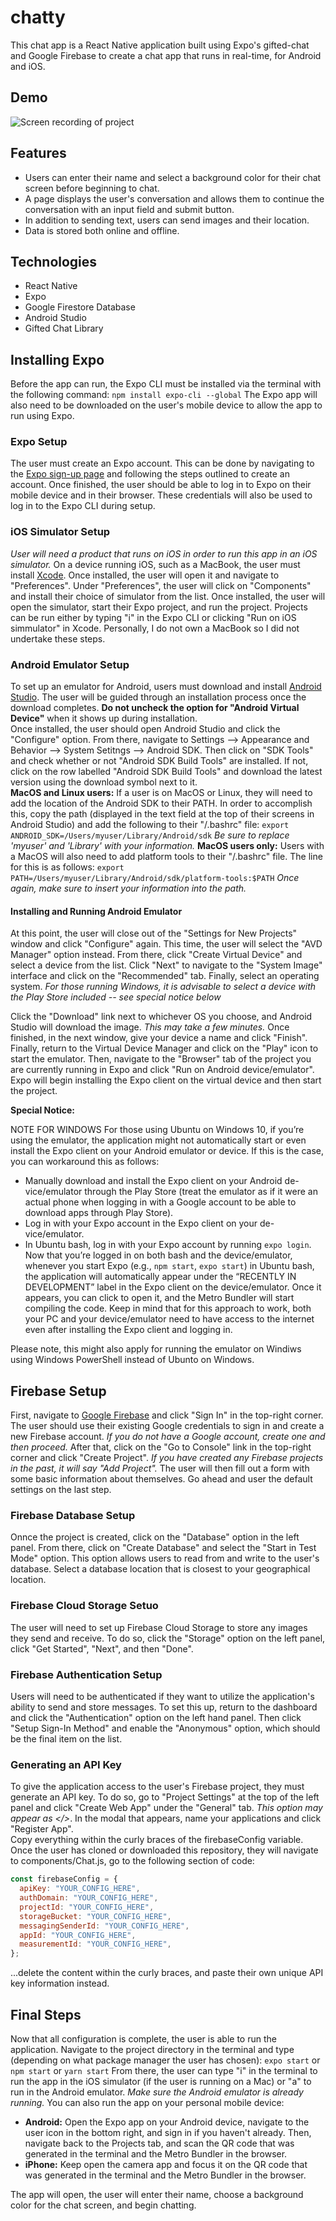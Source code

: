 # **chatty**

This chat app is a React Native application built using Expo's gifted-chat and Google Firebase to create a chat app that runs in real-time, for Android and iOS.

## Demo

![Screen recording of project](assets/chatty.gif)

## Features

- Users can enter their name and select a background color for their chat screen before beginning to chat.
- A page displays the user's conversation and allows them to continue the conversation with an input field and submit button.
- In addition to sending text, users can send images and their location.
- Data is stored both online and offline.

## Technologies

- React Native
- Expo
- Google Firestore Database
- Android Studio
- Gifted Chat Library

## Installing Expo

Before the app can run, the Expo CLI must be installed via the terminal with the following command:
`npm install expo-cli --global`
The Expo app will also need to be downloaded on the user's mobile device to allow the app to run using Expo.

### Expo Setup

The user must create an Expo account. This can be done by navigating to the [Expo sign-up page](https://expo.io/) and following the steps outlined to create an account. Once finished, the user should be able to log in to Expo on their mobile device and in their browser. These credentials will also be used to log in to the Expo CLI during setup.

### iOS Simulator Setup

_User will need a product that runs on iOS in order to run this app in an iOS simulator._ On a device running iOS, such as a MacBook, the user must install [Xcode](https://developer.apple.com/xcode/resources/). Once installed, the user will open it and navigate to "Preferences". Under "Preferences", the user will click on "Components" and install their choice of simulator from the list. Once installed, the user will open the simulator, start their Expo project, and run the project. Projects can be run either by typing "i" in the Expo CLI or clicking "Run on iOS simmulator" in Xcode. Personally, I do not own a MacBook so I did not undertake these steps.

### Android Emulator Setup

To set up an emulator for Android, users must download and install [Android Studio](https://docs.expo.io/workflow/android-studio-emulator/?redirected). The user will be guided through an installation process once the download completes. **Do not uncheck the option for "Android Virtual Device"** when it shows up during installation.  
Once installed, the user should open Android Studio and click the "Configure" option. From there, navigate to Settings --> Appearance and Behavior --> System Setitngs --> Android SDK. Then click on "SDK Tools" and check whether or not "Android SDK Build Tools" are installed. If not, click on the row labelled "Android SDK Build Tools" and download the latest version using the download symbol next to it.  
**MacOS and Linux users:** If a user is on MacOS or Linux, they will need to add the location of the Android SDK to their PATH. In order to accomplish this, copy the path (displayed in the text field at the top of their screens in Android Studio) and add the following to their "/.bashrc" file:
`export ANDROID_SDK=/Users/myuser/Library/Android/sdk`
_Be sure to replace 'myuser' and 'Library' with your information._
**MacOS users only:** Users with a MacOS will also need to add platform tools to their "/.bashrc" file. The line for this is as follows:
`export PATH=/Users/myuser/Library/Android/sdk/platform-tools:$PATH`
_Once again, make sure to insert your information into the path._

#### Installing and Running Android Emulator

At this point, the user will close out of the "Settings for New Projects" window and click "Configure" again. This time, the user will select the "AVD Manager" option instead. From there, click "Create Virtual Device" and select a device from the list. Click "Next" to navigate to the "System Image" interface and click on the "Recommended" tab. Finally, select an operating system. _For those running Windows, it is advisable to select a device with the Play Store included -- see special notice below_

Click the "Download" link next to whichever OS you choose, and Android Studio will download the image. _This may take a few minutes._ Once finished, in the next window, give your device a name and click "Finish".
Finally, return to the Virtual Device Manager and click on the "Play" icon to start the emulator. Then, navigate to the "Browser" tab of the project you are currently running in Expo and click "Run on Android device/emulator". Expo will begin installing the Expo client on the virtual device and then start the project.

**Special Notice:**

NOTE FOR WINDOWS
For those using Ubuntu on Windows 10, if you’re using the emulator, the application might not automatically start or even install the Expo client on your Android emulator or device. If this is the case, you can workaround this as follows:

- Manually download and install the Expo client on your Android de-vice/emulator through the Play Store (treat the emulator as if it were an actual phone when logging in with a Google account to be able to download apps through Play Store).
- Log in with your Expo account in the Expo client on your de-vice/emulator.
- In Ubuntu bash, log in with your Expo account by running `expo login`.
  Now that you’re logged in on both bash and the device/emulator, whenever you start Expo (e.g., `npm start`, `expo start`) in Ubuntu bash, the application will automatically appear under the “RECENTLY IN DEVELOPMENT” label in the Expo client on the device/emulator. Once it appears, you can click to open it, and the Metro Bundler will start compiling the code. Keep in mind that for this approach to work, both your PC and your device/emulator need to have access to the internet even after installing the Expo client and logging in.

Please note, this might also apply for running the emulator on Windiws using Windows PowerShell instead of Ubunto on Windows.

## Firebase Setup

First, navigate to [Google Firebase](https://firebase.google.com/) and click "Sign In" in the top-right corner. The user should use their existing Google credentials to sign in and create a new Firebase account. _If you do not have a Google account, create one and then proceed._
After that, click on the "Go to Console" link in the top-right corner and click "Create Project". _If you have created any Firebase projects in the past, it will say "Add Project"._ The user will then fill out a form with some basic information about themselves. Go ahead and user the default settings on the last step.

### Firebase Database Setup

Onnce the project is created, click on the "Database" option in the left panel. From there, click on "Create Database" and select the "Start in Test Mode" option. This option allows users to read from and write to the user's database. Select a database location that is closest to your geographical location.

### Firebase Cloud Storage Setuo

The user will need to set up Firebase Cloud Storage to store any images they send and receive. To do so, click the "Storage" option on the left panel, click "Get Started", "Next", and then "Done".

### Firebase Authentication Setup

Users will need to be authenticated if they want to utilize the application's ability to send and store messages. To set this up, return to the dashboard and click the "Authentication" option on the left hand panel. Then click "Setup Sign-In Method" and enable the "Anonymous" option, which should be the final item on the list.

### Generating an API Key

To give the application access to the user's Firebase project, they must generate an API key. To do so, go to "Project Settings" at the top of the left panel and click "Create Web App" under the "General" tab. _This option may appear as </>_. In the modal that appears, name your applications and click "Register App".  
Copy everything within the curly braces of the firebaseConfig variable. Once the user has cloned or downloaded this repository, they will navigate to components/Chat.js, go to the following section of code:

```javascript
const firebaseConfig = {
  apiKey: "YOUR_CONFIG_HERE",
  authDomain: "YOUR_CONFIG_HERE",
  projectId: "YOUR_CONFIG_HERE",
  storageBucket: "YOUR_CONFIG_HERE",
  messagingSenderId: "YOUR_CONFIG_HERE",
  appId: "YOUR_CONFIG_HERE",
  measurementId: "YOUR_CONFIG_HERE",
};
```

...delete the content within the curly braces, and paste their own unique API key information instead.

## Final Steps

Now that all configuration is complete, the user is able to run the application. Navigate to the project directory in the terminal and type (depending on what package manager the user has chosen):
`expo start` or `npm start` or `yarn start`
From there, the user can type "i" in the terminal to run the app in the iOS simulator (if the user is running on a Mac) or "a" to run in the Android emulator. _Make sure the Android emulator is already running._
You can also run the app on your personal mobile device:

- **Android:** Open the Expo app on your Android device, navigate to the user icon in the bottom right, and sign in if you haven't already. Then, navigate back to the Projects tab, and scan the QR code that was generated in the terminal and the Metro Bundler in the browser.
- **iPhone:** Keep open the camera app and focus it on the QR code that was generated in the terminal and the Metro Bundler in the browser.

The app will open, the user will enter their name, choose a background color for the chat screen, and begin chatting.
